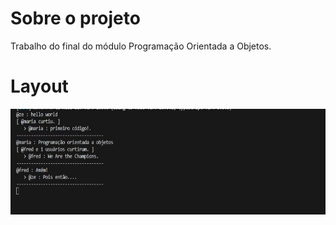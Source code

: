# Sobre o projeto 
Trabalho do final do módulo Programação Orientada a Objetos.

# Layout
![image](./assets/image.jpg)